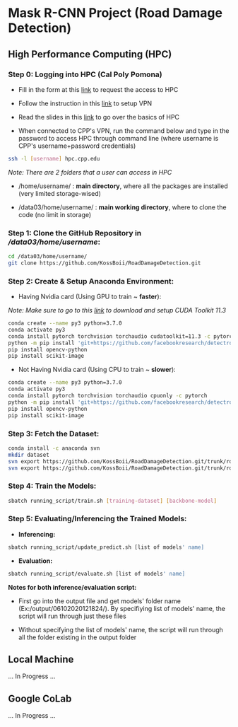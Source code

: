 # Mask R-CNN Project (Road Damage Detection)

## **High Performance Computing (HPC)**

### **Step 0:** Logging into HPC (Cal Poly Pomona)

- Fill in the form at this [link](https://www.cpp.edu/lrt/hpc/hpc-support.shtml) to request the access to HPC

- Follow the instruction in this [link](https://cpp.service-now.com/ehelp?id=kb_article&sys_id=eb690ad2dbe30410ae3a567b4b9619ef) to setup VPN

- Read the slides in this [link](https://www.cpp.edu/lrt/hpc/hpc-resources.shtml) to go over the basics of HPC

- When connected to CPP's VPN, run the command below and type in the password to access HPC through command line (where username is CPP's username+password credentials)

```bash
ssh -l [username] hpc.cpp.edu
````

*Note: There are 2 folders that a user can access in HPC*

- /home/username/ : **main directory**, where all the packages are installed (very limited storage-wised) 

- /data03/home/username/ : **main working directory**, where to clone the code (no limit in storage)

### **Step 1:** Clone the GitHub Repository in */data03/home/username*:

```bash
cd /data03/home/username/
git clone https://github.com/KossBoii/RoadDamageDetection.git
```

### **Step 2:** Create & Setup Anaconda Environment:

- Having Nvidia card (Using GPU to train ~ **faster**):

*Note: Make sure to go to this [link](https://developer.nvidia.com/cuda-11.3.0-download-archive?target_os=Windows&target_arch=x86_64&target_version=10&target_type=exe_local) to download and setup CUDA Toolkit 11.3*

```bash
conda create --name py3 python=3.7.0
conda activate py3
conda install pytorch torchvision torchaudio cudatoolkit=11.3 -c pytorch
python -m pip install 'git+https://github.com/facebookresearch/detectron2.git'
pip install opencv-python
pip install scikit-image
```

- Not Having Nvidia card (Using CPU to train ~ **slower**):
```bash
conda create --name py3 python=3.7.0
conda activate py3
conda install pytorch torchvision torchaudio cpuonly -c pytorch
python -m pip install 'git+https://github.com/facebookresearch/detectron2.git'
pip install opencv-python
pip install scikit-image
```

### **Step 3:** Fetch the Dataset:
```bash
conda install -c anaconda svn
mkdir dataset
svn export https://github.com/KossBoii/RoadDamageDetection.git/trunk/roadstress_new ./dataset/roadstress_new
svn export https://github.com/KossBoii/RoadDamageDetection.git/trunk/roadstress_old ./dataset/roadstress_old
```

### **Step 4:** Train the Models:

```bash
sbatch running_script/train.sh [training-dataset] [backbone-model]
```

### **Step 5:** Evaluating/Inferencing the Trained Models:

- **Inferencing:**
```bash
sbatch running_script/update_predict.sh [list of models' name]
```

- **Evaluation:**
```bash
sbatch running_script/evaluate.sh [list of models' name]
```

**Notes for both inference/evaluation script:** 

- First go into the output file and get models' folder name (Ex:/output/06102020121824/). By specifiying list of models' name, the script will run through just these files

- Without specifying the list of models' name, the script will run through all the folder existing in the output folder

## **Local Machine**
 
... In Progress ...

## **Google CoLab**

... In Progress ...